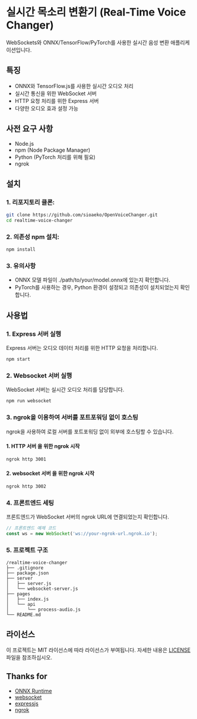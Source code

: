 # 실시간 목소리 변환기 (Real-Time Voice Changer)

WebSockets와 ONNX/TensorFlow/PyTorch를 사용한 실시간 음성 변환 애플리케이션입니다.

## 특징

- ONNX와 TensorFlow.js를 사용한 실시간 오디오 처리
- 실시간 통신을 위한 WebSocket 서버
- HTTP 요청 처리를 위한 Express 서버
- 다양한 오디오 효과 설정 가능

## 사전 요구 사항

- Node.js
- npm (Node Package Manager)
- Python (PyTorch 처리를 위해 필요)
- ngrok

## 설치

### 1. 리포지토리 클론:

   ```bash
   git clone https://github.com/sioaeko/OpenVoiceChanger.git
   cd realtime-voice-changer
   ```


### 2. 의존성 npm 설치:

   ```bash
   npm install
   ```

### 3. 유의사항

   - ONNX 모델 파일이 ./path/to/your/model.onnx에 있는지 확인합니다.
   - PyTorch를 사용하는 경우, Python 환경이 설정되고 의존성이 설치되었는지 확인합니다.

## 사용법

### 1. Express 서버 실행
Express 서버는 오디오 데이터 처리를 위한 HTTP 요청을 처리합니다.
 ```bash
 npm start
 ```

### 2. Websocket 서버 실행
WebSocket 서버는 실시간 오디오 처리를 담당합니다.
```bash
npm run websocket
 ```

### 3. ngrok을 이용하여 서버를 포트포워딩 없이 호스팅
ngrok을 사용하여 로컬 서버를 포트포워딩 없이 외부에 호스팅할 수 있습니다.

#### 1. HTTP 서버 을 위한 ngrok 시작
```bash
ngrok http 3001
 ```
#### 2. websocket 서버 을 위한 ngrok 시작
```bash
ngrok http 3002
 ```

### 4. 프론트엔드 세팅
프론트엔드가 WebSocket 서버의 ngrok URL에 연결되었는지 확인합니다.
```javascript
// 프론트엔드 예제 코드
const ws = new WebSocket('ws://your-ngrok-url.ngrok.io');
 ```

### 5. 프로젝트 구조
```ardunio
/realtime-voice-changer
├── .gitignore
├── package.json
├── server
│   ├── server.js
│   └── websocket-server.js
├── pages
│   ├── index.js
│   └── api
│       └── process-audio.js
└── README.md
```
## 라이선스

이 프로젝트는 MIT 라이선스에 따라 라이선스가 부여됩니다. 자세한 내용은 [LICENSE](https://github.com/sioaeko/OpenVoiceChanger/blob/main/LICENSE) 파일을 참조하십시오.

## Thanks for

- [ONNX Runtime](https://github.com/microsoft/onnxruntime)
- [websocket](https://www.npmjs.com/package/ws)
- [expressjs](https://expressjs.com/)
- [ngrok](https://ngrok.com/)
